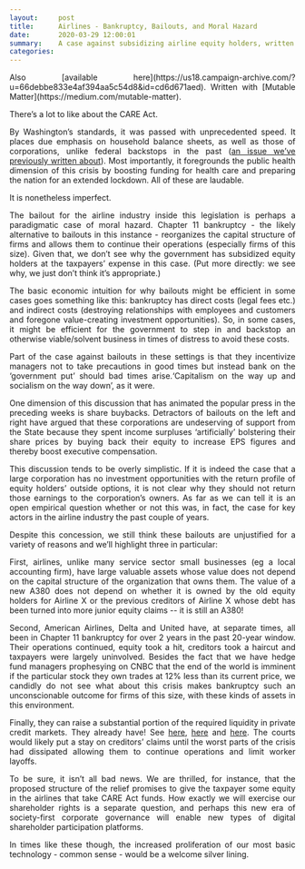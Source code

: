 ```yaml
---
layout:     post
title:      Airlines - Bankruptcy, Bailouts, and Moral Hazard
date:       2020-03-29 12:00:01
summary:    A case against subsidizing airline equity holders, written with Mutable Matter.
categories: 
---
```

<div style="text-align: justify">
Also [available here](https://us18.campaign-archive.com/?u=66debbe833e4af394aa5c54d8&id=cd6d671aed). Written with [Mutable Matter](https://medium.com/mutable-matter).

There’s a lot to like about the CARE Act. 

By Washington’s standards, it was passed with unprecedented speed. It places due emphasis on household balance sheets, as well as those of corporations, unlike federal backstops in the past ([an issue we’ve previously written about](https://mailchi.mp/fed5cdb50bbc/marginal-markets)). Most importantly, it foregrounds the public health dimension of this crisis by boosting funding for health care and preparing the nation for an extended lockdown. All of these are laudable. 

It is nonetheless imperfect.

The bailout for the airline industry inside this legislation is perhaps a paradigmatic case of moral hazard. Chapter 11 bankruptcy - the likely alternative to bailouts in this instance - reorganizes the capital structure of firms and allows them to continue their operations (especially firms of this size). Given that, we don’t see why the government has subsidized equity holders at the taxpayers’ expense in this case. (Put more directly: we see why, we just don’t think it’s appropriate.)

The basic economic intuition for why bailouts might be efficient in some cases goes something like this: bankruptcy has direct costs (legal fees etc.) and indirect costs (destroying relationships with employees and customers and foregone value-creating investment opportunities). So, in some cases, it might be efficient for the government to step in and backstop an otherwise viable/solvent business in times of distress to avoid these costs. 

Part of the case against bailouts in these settings is that they incentivize managers not to take precautions in good times but instead bank on the ‘government put’ should bad times arise.‘Capitalism on the way up and socialism on the way down’, as it were. 

One dimension of this discussion that has animated the popular press in the preceding weeks is share buybacks. Detractors of bailouts on the left and right have argued that these corporations are undeserving of support from the State because they spent income surpluses ‘artificially’ bolstering their share prices by buying back their equity to increase EPS figures and thereby boost executive compensation. 

This discussion tends to be overly simplistic. If it is indeed the case that a large corporation has no investment opportunities with the return profile of equity holders’ outside options, it is not clear why they should not return those earnings to the corporation’s owners. As far as we can tell it is an open empirical question whether or not this was, in fact, the case for key actors in the airline industry the past couple of years. 

Despite this concession, we still think these bailouts are unjustified for a variety of reasons and we’ll highlight three in particular: 

First, airlines, unlike many service sector small businesses (eg a local accounting firm), have large valuable assets whose value does not depend on the capital structure of the organization that owns them. The value of a new A380 does not depend on whether it is owned by the old equity holders for Airline X or the previous creditors of Airline X whose debt has been turned into more junior equity claims -- it is still an A380! 

Second, American Airlines, Delta and United have, at separate times, all been in Chapter 11 bankruptcy for over 2 years in the past 20-year window. Their operations continued, equity took a hit, creditors took a haircut and taxpayers were largely uninvolved. Besides the fact that we have hedge fund managers prophesying on CNBC that the end of the world is imminent if the particular stock they own trades at 12% less than its current price, we candidly do not see what about this crisis makes bankruptcy such an unconscionable outcome for firms of this size, with these kinds of assets in this environment. 

Finally, they can raise a substantial portion of the required liquidity in private credit markets. They already have! See [here](http://ir.united.com/node/23416/html), [here](https://ir.delta.com/financials/sec-filings/sec-filings-details/default.aspx?FilingId=14021812) and [here](https://americanairlines.gcs-web.com/node/38141/html). The courts would likely put a stay on creditors’ claims until the worst parts of the crisis had dissipated allowing them to continue operations and limit worker layoffs.

To be sure, it isn’t all bad news. We are thrilled, for instance, that the proposed structure of the relief promises to give the taxpayer some equity in the airlines that take CARE Act funds. How exactly we will exercise our shareholder rights is a separate question, and perhaps this new era of society-first corporate governance will enable new types of digital shareholder participation platforms. 

In times like these though, the increased proliferation of our most basic technology - common sense - would be a welcome silver lining.
</div>
